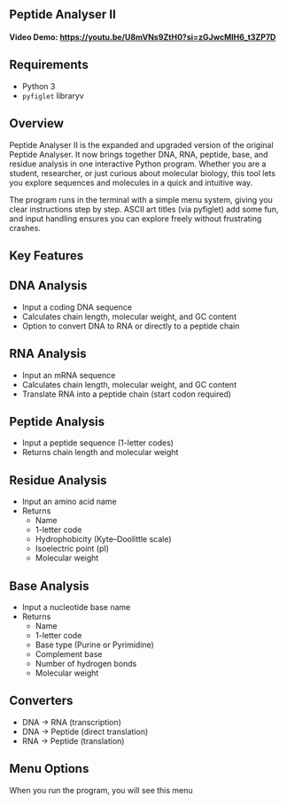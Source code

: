 ## Peptide Analyser II

#### Video Demo: https://youtu.be/U8mVNs9ZtH0?si=zGJwcMlH6_t3ZP7D

## Requirements
- Python 3
- `pyfiglet` libraryv

## Overview
Peptide Analyser II is the expanded and upgraded version of the original Peptide Analyser. It now brings together DNA, RNA, peptide, base, and residue analysis in one interactive Python program. Whether you are a student, researcher, or just curious about molecular biology, this tool lets you explore sequences and molecules in a quick and intuitive way.

The program runs in the terminal with a simple menu system, giving you clear instructions step by step. ASCII art titles (via pyfiglet) add some fun, and input handling ensures you can explore freely without frustrating crashes.

## Key Features
## DNA Analysis
- Input a coding DNA sequence  
- Calculates chain length, molecular weight, and GC content  
- Option to convert DNA to RNA or directly to a peptide chain  

## RNA Analysis
- Input an mRNA sequence  
- Calculates chain length, molecular weight, and GC content  
- Translate RNA into a peptide chain (start codon required)  

## Peptide Analysis
- Input a peptide sequence (1-letter codes)  
- Returns chain length and molecular weight  

## Residue Analysis
- Input an amino acid name  
- Returns  
  - Name  
  - 1-letter code  
  - Hydrophobicity (Kyte–Doolittle scale)  
  - Isoelectric point (pI)  
  - Molecular weight  

## Base Analysis
- Input a nucleotide base name  
- Returns  
  - Name  
  - 1-letter code  
  - Base type (Purine or Pyrimidine)  
  - Complement base  
  - Number of hydrogen bonds  
  - Molecular weight  

## Converters
- DNA → RNA (transcription)  
- DNA → Peptide (direct translation)  
- RNA → Peptide (translation)  

## Menu Options
When you run the program, you will see this menu





